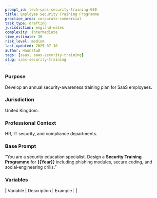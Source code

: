 ```yaml
---
prompt_id: tech-saas-security-training-080
title: Employee Security Training Programme
practice_area: corporate-commercial
task_type: drafting
jurisdiction: england-wales
complexity: intermediate
time_estimate: 30
risk_level: medium
last_updated: 2025-07-10
author: HannatuD
tags: [saas, saas-security-training]
slug: saas-security-training
---
```


### Purpose  
Develop an annual security-awareness training plan for SaaS employees.

### Jurisdiction  
United Kingdom.

### Professional Context  
HR, IT security, and compliance departments.

### Base Prompt  
“You are a security education specialist. Design a **Security Training Programme** for **\{\{Year\}\}** including phishing modules, secure coding, and social-engineering drills.”

### Variables  
| Variable | Description | Example |
|
